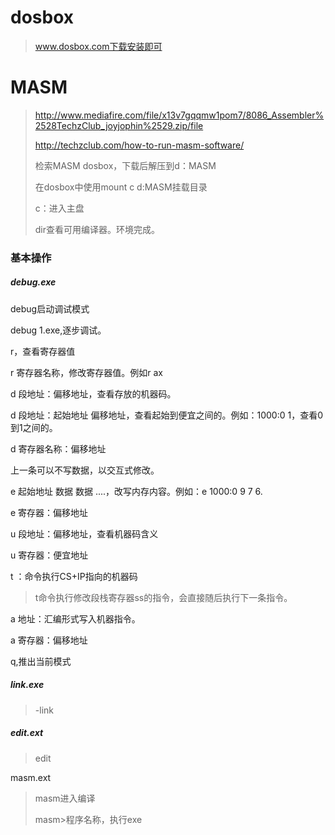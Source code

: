 # dosbox

>www.dosbox.com下载安装即可

# MASM

>http://www.mediafire.com/file/x13v7gqqmw1pom7/8086_Assembler%2528TechzClub_joyjophin%2529.zip/file
>
>http://techzclub.com/how-to-run-masm-software/
>
>检索MASM dosbox，下载后解压到d：MASM
>
>在dosbox中使用mount c d:MASM挂载目录
>
>c：进入主盘
>
>dir查看可用编译器。环境完成。

### 基本操作

##### debug.exe

debug启动调试模式

debug  1.exe,逐步调试。

r，查看寄存器值

r 寄存器名称，修改寄存器值。例如r ax

d 段地址：偏移地址，查看存放的机器码。

d 段地址：起始地址 偏移地址，查看起始到便宜之间的。例如：1000:0 1，查看0到1之间的。

d 寄存器名称：偏移地址

上一条可以不写数据，以交互式修改。

e 起始地址 数据 数据 ....，改写内存内容。例如：e 1000:0  9 7 6.

e 寄存器：偏移地址

u  段地址：偏移地址，查看机器码含义

u 寄存器：便宜地址

t  ：命令执行CS+IP指向的机器码

>t命令执行修改段栈寄存器ss的指令，会直接随后执行下一条指令。

a   地址：汇编形式写入机器指令。

a 寄存器：偏移地址

q,推出当前模式

##### link.exe

>-link

##### edit.ext

>edit

masm.ext

>masm进入编译
>
>masm>程序名称，执行exe

